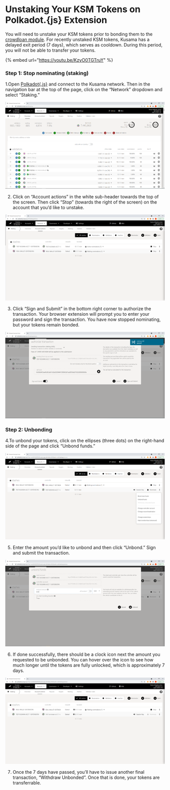 # Unstaking Your KSM Tokens on Polkadot.{js} Extension

You will need to unstake your KSM tokens prior to bonding them to the [crowdloan module](https://wiki.acala.network/karura/crowdloan). For recently unstaked KSM tokens, Kusama has a delayed exit period \(7 days\), which serves as cooldown. During this period, you will not be able to transfer your tokens.

{% embed url="https://youtu.be/KzyO0TGTruY" %}

### Step 1: Stop nominating \(staking\) <a id="Step-1-Stop-nominating-staking"></a>

1.Open [Polkadot{.js}](https://polkadot.js.org/apps/#/explorer) and connect to the Kusama network. Then in the navigation bar at the top of the page, click on the “Network” dropdown and select “Staking.”

![](../../../.gitbook/assets/image-1%20%281%29.png)

2. Click on “Account actions” in the white sub-header towards the top of the screen. Then click “Stop” \(towards the right of the screen\) on the account that you’d like to unstake.

![](../../../.gitbook/assets/image2.png)

3. Click “Sign and Submit” in the bottom right corner to authorize the transaction. Your browser extension will prompt you to enter your password and sign the transaction. You have now stopped nominating, but your tokens remain bonded.

![](../../../.gitbook/assets/image3.png)

### Step 2: Unbonding <a id="Step-2-Unbonding"></a>

4.To unbond your tokens, click on the ellipses \(three dots\) on the right-hand side of the page and click “Unbond funds.”

![](../../../.gitbook/assets/image4.png)

5. Enter the amount you’d like to unbond and then click “Unbond.” Sign and submit the transaction.

![](../../../.gitbook/assets/image5.png)

6. If done successfully, there should be a clock icon next the amount you requested to be unbonded. You can hover over the icon to see how much longer until the tokens are fully unlocked, which is approximately 7 days.

![](../../../.gitbook/assets/image6.png)

7. Once the 7 days have passed, you’ll have to issue another final transaction, “Withdraw Unbonded”. Once that is done, your tokens are transferrable.

